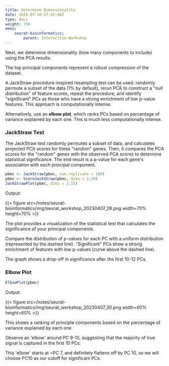 ```yaml
---
title: Determine Dimensionality
date: 2025-07-16-17:52:00Z
type: docs 
weight: 750
menu: 
    seurat-bioinformatics:
        parent: Interactive Workshop
---
```


Next, we determine dimensionality (how many components to include) using the PCA results.

The top principal components represent a robust compression of the dataset. 

A JackStraw procedure-inspired resampling test can be used: randomly permute a subset of the data (1% by default), rerun PCA to construct a "null distribution" of feature scores, repeat the procedure, and identify "significant" PCs as those who have a strong enrichment of low p-value features. This approach is computationally intense. 

Alternatively, use an **elbow plot**, which ranks PCs based on percentage of variance explained by each one. This is much less computationally intense. 

### JackStraw Test

The JackStraw test randomly permutes a subset of data, and calculates projected PCA scores for these "random" genes. Then, it compares the PCA scores for the "random" genes with the observed PCA scores to determine statistical significance. The end result is a p-value for each gene's association with each principal component.

```r
pbmc <- JackStraw(pbmc, num.replicate = 100)
pbmc <- ScoreJackStraw(pbmc, dims = 1:20)
JackStrawPlot(pbmc, dims = 1:15)
```

Output: 

{{< figure src=/notes/seurat-bioinformatics/img/seurat_workshop_20230407_28.png width=70% height=70% >}}

The plot provides a visualization of the statistical test that calculates the significance of your principal components.

Compare the distribution of p-values for each PC with a uniform distribution (represented by the dashed line). 
"Significant" PCs show a strong enrichment of features with low p-values (curve above the dashed line). 

The graph shows a drop-off in significance after the first 10-12 PCs. 

### Elbow Plot

```r
ElbowPlot(pbmc)
```

Output:

{{< figure src=/notes/seurat-bioinformatics/img/seurat_workshop_20230407_30.png width=60% height=60% >}}

This shows a ranking of principle components based on the percentage of variance explained by each one

Observe an 'elbow' around PC 9-10, suggesting that the majority of true signal is captured in the first 10 PCs.

This 'elbow' starts at ~PC 7, and definitely flattens off by PC 10, so we will choose PC10 as our cutoff for significant PCs.

